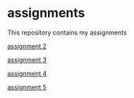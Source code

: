 # assignments
This repository contains my assignments

[assignment 2](https://github.com/Cvanwanrooij/assignments/blob/master/assignment2.ipynb)

[assignment 3](https://github.com/Cvanwanrooij/assignments/blob/master/assignment3.ipynb)

[assignment 4](https://github.com/Cvanwanrooij/assignments/blob/master/assignment4.ipynb)

[assignment 5](https://github.com/Cvanwanrooij/assignments/blob/master/Graded_assignment1.ipynb)
